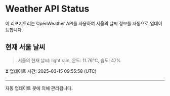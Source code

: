 
# Weather API Status

이 리포지토리는 OpenWeather API를 사용하여 서울의 날씨 정보를 자동으로 업데이트합니다.

## 현재 서울 날씨
> 서울의 현재 날씨: light rain, 온도: 11.76°C, 습도: 47%

⏳ 업데이트 시간: 2025-03-15 09:55:58 (UTC)

---
자동 업데이트 봇에 의해 관리됩니다.
